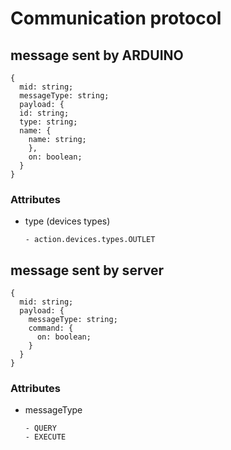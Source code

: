 # Communication protocol

## message sent by ARDUINO

```
{
  mid: string;
  messageType: string;
  payload: {
  id: string;
  type: string;
  name: {
    name: string;
    },
    on: boolean;
  }
}
```

### Attributes

- type (devices types)

  ```
  - action.devices.types.OUTLET
  ```

## message sent by server

```
{
  mid: string;
  payload: {
    messageType: string;
    command: {
      on: boolean;
    }
  }
}
```

### Attributes

- messageType
    
  ```
  - QUERY
  - EXECUTE
  ```
